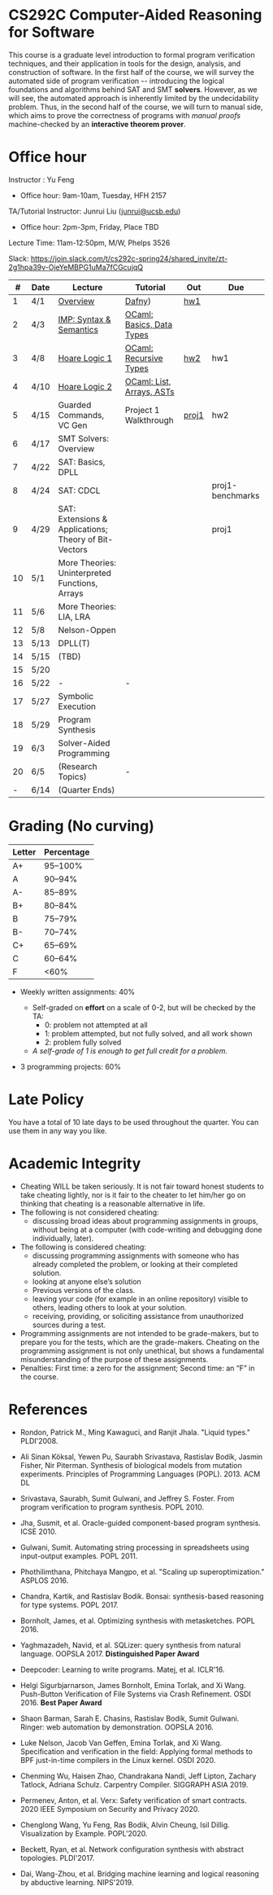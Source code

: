 # CS292C Computer-Aided Reasoning for Software

This course is a graduate level introduction to formal program verification techniques, and their application in tools for the design, analysis, and construction of software. In the first half of the course, we will survey the automated side of program verification -- introducing the logical foundations and algorithms behind SAT and SMT **solvers**. However, as we will see, the automated approach is inherently limited by the undecidability problem. Thus, in the second half of the course, we will turn to manual side, which aims to prove the correctness of programs with *manual proofs* machine-checked by an **interactive theorem prover**.

# Office hour

Instructor : Yu Feng

- Office hour: 9am-10am, Tuesday, HFH 2157

TA/Tutorial Instructor: Junrui Liu (junrui@ucsb.edu)

- Office hour: 2pm-3pm, Friday, Place TBD

Lecture Time: 11am-12:50pm, M/W, Phelps 3526

Slack: https://join.slack.com/t/cs292c-spring24/shared_invite/zt-2g1hpa39v-OjeYeMBPG1uMa7fCGcujqQ


| #   | Date | Lecture                                               | Tutorial                                                  | Out                            | Due              |
| --- | ---- | ----------------------------------------------------- | --------------------------------------------------------- | ------------------------------ | ---------------- |
| 1   | 4/1  | [Overview](./lectures/lecture1.pdf)                   | [Dafny](./tutorials/01-dafny/demo.dfy))                   | [hw1](/homework/hw1/README.md) |
| 2   | 4/3  | [IMP: Syntax & Semantics](./lectures/lecture2.pdf)    | [OCaml: Basics, Data Types](./tutorials/02-ocaml/demo.ml) |
| 3   | 4/8  | [Hoare Logic 1](./lectures/lecture3.pdf)              | [OCaml: Recursive Types](./tutorials/03-ocaml/)           | [hw2](./homework/hw2/)         | hw1              |
| 4   | 4/10 | [Hoare Logic 2](./lectures/lecture4.pdf)              | [OCaml: List, Arrays, ASTs](./homework/hw2)               |
| 5   | 4/15 | Guarded Commands, VC Gen                              | Project 1 Walkthrough                                     | [proj1](./projects/proj1/)     | hw2              |
| 6   | 4/17 | SMT Solvers: Overview                                 |                                                           |
| 7   | 4/22 | SAT: Basics, DPLL                                     |                                                           |
| 8   | 4/24 | SAT: CDCL                                             |                                                           |                                | proj1-benchmarks |
| 9   | 4/29 | SAT: Extensions & Applications; Theory of Bit-Vectors |                                                           |                                | proj1            |
| 10  | 5/1  | More Theories: Uninterpreted Functions, Arrays        |                                                           |
| 11  | 5/6  | More Theories: LIA, LRA                               |                                                           |
| 12  | 5/8  | Nelson-Oppen                                          |                                                           |
| 13  | 5/13 | DPLL(T)                                               |                                                           |
| 14  | 5/15 | (TBD)                                                 |                                                           |
| 15  | 5/20 |                                                       |                                                           |
| 16  | 5/22 | -                                                     | -                                                         |
| 17  | 5/27 | Symbolic Execution                                    |                                                           |
| 18  | 5/29 | Program Synthesis                                     |                                                           |
| 19  | 6/3  | Solver-Aided Programming                              |                                                           |
| 20  | 6/5  | (Research Topics)                                     | -                                                         |
| -   | 6/14 | (Quarter Ends)                                        |                                                           |


# Grading (No curving)

| Letter | Percentage |
| ------ | ---------- |
| A+     | 95–100%    |
| A      | 90–94%     |
| A-     | 85–89%     |
| B+     | 80–84%     |
| B      | 75–79%     |
| B-     | 70–74%     |
| C+     | 65–69%     |
| C      | 60–64%     |
| F      | <60%       |

- Weekly written assignments: 40%
   - Self-graded on **effort** on a scale of 0-2, but will be checked by the TA:
     - 0: problem not attempted at all
     - 1: problem attempted, but not fully solved, and all work shown
     - 2: problem fully solved
   - *A self-grade of 1 is enough to get full credit for a problem.*

- 3 programming projects: 60%



# Late Policy
You have a total of 10 late days to be used throughout the quarter. You can use them in any way you like.



# Academic Integrity
- Cheating WILL be taken seriously. It is not fair toward honest students to take cheating lightly, nor is it fair to the cheater to let him/her go on thinking that cheating is a reasonable alternative in life.
- The following is not considered cheating:
   - discussing broad ideas about programming assignments in groups, without being at a computer (with code-writing and debugging done individually, later).
- The following is considered cheating:
   - discussing programming assignments with someone who has already completed the problem, or looking at their completed solution.
   - looking at anyone else’s solution
   - Previous versions of the class.
   - leaving your code (for example in an online repository) visible to others, leading others to look at your solution.
   - receiving, providing, or soliciting assistance from unauthorized sources during a test.
- Programming assignments are not intended to be grade-makers, but to prepare you for the tests, which are the grade-makers. Cheating on the programming assignment is not only unethical, but shows a fundamental misunderstanding of the purpose of these assignments.
- Penalties: First time: a zero for the assignment; Second time: an “F” in the course.



# References

- Rondon, Patrick M., Ming Kawaguci, and Ranjit Jhala. "Liquid types." PLDI'2008.

- Ali Sinan Köksal, Yewen Pu, Saurabh Srivastava, Rastislav Bodík, Jasmin Fisher, Nir Piterman. Synthesis of biological models from mutation experiments. Principles of Programming Languages (POPL). 2013. ACM DL

- Srivastava, Saurabh, Sumit Gulwani, and Jeffrey S. Foster. From program verification to program synthesis. POPL 2010.

- Jha, Susmit, et al. Oracle-guided component-based program synthesis. ICSE 2010.

- Gulwani, Sumit. Automating string processing in spreadsheets using input-output examples. POPL 2011.

- Phothilimthana, Phitchaya Mangpo, et al. "Scaling up superoptimization." ASPLOS 2016.

- Chandra, Kartik, and Rastislav Bodik. Bonsai: synthesis-based reasoning for type systems. POPL 2017.

- Bornholt, James, et al. Optimizing synthesis with metasketches. POPL 2016.

- Yaghmazadeh, Navid, et al. SQLizer: query synthesis from natural language. OOPSLA 2017. **Distinguished Paper Award**

- Deepcoder: Learning to write programs. Matej, et al. ICLR'16.

- Helgi Sigurbjarnarson, James Bornholt, Emina Torlak, and Xi Wang. Push-Button Verification of File Systems via Crash Refinement. OSDI 2016. **Best Paper Award**

- Shaon Barman, Sarah E. Chasins, Rastislav Bodik, Sumit Gulwani. Ringer: web automation by demonstration. OOPSLA 2016.

- Luke Nelson, Jacob Van Geffen, Emina Torlak, and Xi Wang. Specification and verification in the field: Applying formal methods to BPF just-in-time compilers in the Linux kernel. OSDI 2020.

- Chenming Wu, Haisen Zhao, Chandrakana Nandi, Jeff Lipton, Zachary Tatlock, Adriana Schulz. Carpentry Compiler. SIGGRAPH ASIA 2019.

- Permenev, Anton, et al. Verx: Safety verification of smart contracts. 2020 IEEE Symposium on Security and Privacy 2020.

- Chenglong Wang, Yu Feng, Ras Bodik, Alvin Cheung, Isil Dillig. Visualization by Example. POPL'2020.

- Beckett, Ryan, et al. Network configuration synthesis with abstract topologies. PLDI'2017.

- Dai, Wang-Zhou, et al. Bridging machine learning and logical reasoning by abductive learning. NIPS'2019.



